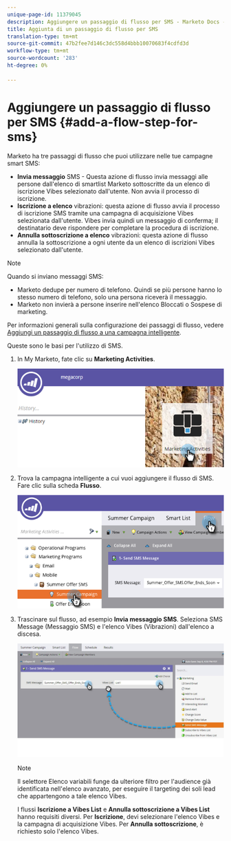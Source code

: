 ```yaml
---
unique-page-id: 11379045
description: Aggiungere un passaggio di flusso per SMS - Marketo Docs - Documentazione prodotto
title: Aggiunta di un passaggio di flusso per SMS
translation-type: tm+mt
source-git-commit: 47b2fee7d146c3dc558d4bbb10070683f4cdfd3d
workflow-type: tm+mt
source-wordcount: '283'
ht-degree: 0%

---
```



# Aggiungere un passaggio di flusso per SMS {#add-a-flow-step-for-sms}

Marketo ha tre passaggi di flusso che puoi utilizzare nelle tue campagne smart SMS:

* **Invia messaggio**  SMS - Questa azione di flusso invia messaggi alle persone dall&#39;elenco di smartlist Marketo sottoscritte da un elenco di iscrizione Vibes selezionato dall&#39;utente. Non avvia il processo di iscrizione.
* **Iscrizione a elenco**  vibrazioni: questa azione di flusso avvia il processo di iscrizione SMS tramite una campagna di acquisizione Vibes selezionata dall&#39;utente. Vibes invia quindi un messaggio di conferma; il destinatario deve rispondere per completare la procedura di iscrizione.
* **Annulla sottoscrizione a elenco**  vibrazioni: questa azione di flusso annulla la sottoscrizione a ogni utente da un elenco di iscrizioni Vibes selezionato dall&#39;utente.

>[!NOTE]
>
>Quando si inviano messaggi SMS:
>
>* Marketo dedupe per numero di telefono. Quindi se più persone hanno lo stesso numero di telefono, solo una persona riceverà il messaggio.
>* Marketo non invierà a persone  inserire nell&#39;elenco Bloccati o Sospese di marketing.

>



Per informazioni generali sulla configurazione dei passaggi di flusso, vedere [Aggiungi un passaggio di flusso a una campagna intelligente](../../../product-docs/core-marketo-concepts/smart-campaigns/flow-actions/add-a-flow-step-to-a-smart-campaign.md).

Queste sono le basi per l&#39;utilizzo di SMS.

1. In My Marketo, fate clic su **Marketing Activities**.

   ![](assets/image2016-7-28-11-3a41-3a17.png)

1. Trova la campagna intelligente a cui vuoi aggiungere il flusso di SMS. Fare clic sulla scheda **Flusso**.

   ![](assets/image2016-7-28-11-3a43-3a41.png)

1. Trascinare sul flusso, ad esempio **Invia messaggio SMS**. Seleziona SMS Message (Messaggio SMS) e l&#39;elenco Vibes (Vibrazioni) dall&#39;elenco a discesa.

   ![](assets/send-sms-message-hands.jpg)

   >[!NOTE]
   >
   >Il selettore Elenco variabili funge da ulteriore filtro per l&#39;audience già identificata nell&#39;elenco avanzato, per eseguire il targeting dei soli lead che appartengono a tale elenco Vibes.
   >
   >
   >I flussi **Iscrizione a Vibes List** e **Annulla sottoscrizione a Vibes List** hanno requisiti diversi. Per **Iscrizione**, devi selezionare l&#39;elenco Vibes e la campagna di acquisizione Vibes. Per **Annulla sottoscrizione**, è richiesto solo l&#39;elenco Vibes.

